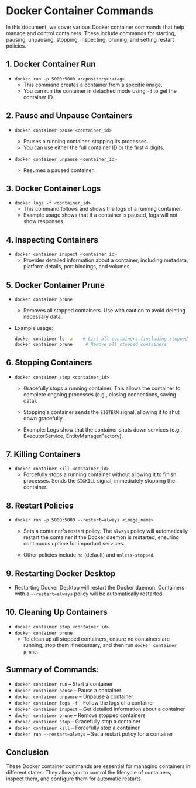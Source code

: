 # Docker Container Commands

In this document, we cover various Docker container commands that help manage and control containers. These include commands for starting, pausing, unpausing, stopping, inspecting, pruning, and setting restart policies.

## 1. Docker Container Run
- `docker run -p 5000:5000 <repository>:<tag>`
  - This command creates a container from a specific image.
  - You can run the container in detached mode using `-d` to get the container ID.

## 2. Pause and Unpause Containers
- `docker container pause <container_id>`
  - Pauses a running container, stopping its processes.
  - You can use either the full container ID or the first 4 digits.
  
- `docker container unpause <container_id>`
  - Resumes a paused container.

## 3. Docker Container Logs
- `docker logs -f <container_id>`
  - This command follows and shows the logs of a running container.
  - Example usage shows that if a container is paused, logs will not show responses.

## 4. Inspecting Containers
- `docker container inspect <container_id>`
  - Provides detailed information about a container, including metadata, platform details, port bindings, and volumes.

## 5. Docker Container Prune
- `docker container prune`
  - Removes all stopped containers. Use with caution to avoid deleting necessary data.

- Example usage:
  ```bash
  docker container ls -a    # List all containers (including stopped ones)
  docker container prune     # Remove all stopped containers
  ```

## 6. Stopping Containers
- `docker container stop <container_id>`
  - Gracefully stops a running container. This allows the container to complete ongoing processes (e.g., closing connections, saving data).
  
  - Stopping a container sends the `SIGTERM` signal, allowing it to shut down gracefully.
  - Example: Logs show that the container shuts down services (e.g., ExecutorService, EntityManagerFactory).

## 7. Killing Containers
- `docker container kill <container_id>`
  - Forcefully stops a running container without allowing it to finish processes. Sends the `SIGKILL` signal, immediately stopping the container.

## 8. Restart Policies
- `docker run -p 5000:5000 --restart=always <image_name>`
  - Sets a container's restart policy. The `always` policy will automatically restart the container if the Docker daemon is restarted, ensuring continuous uptime for important services.
  
  - Other policies include `no` (default) and `unless-stopped`.

## 9. Restarting Docker Desktop
- Restarting Docker Desktop will restart the Docker daemon. Containers with a `--restart=always` policy will be automatically restarted.
  
## 10. Cleaning Up Containers
- `docker container stop <container_id>`
- `docker container prune`
  - To clean up all stopped containers, ensure no containers are running, stop them if necessary, and then run `docker container prune`.

## Summary of Commands:
- `docker container run` – Start a container
- `docker container pause` – Pause a container
- `docker container unpause` – Unpause a container
- `docker container logs -f` – Follow the logs of a container
- `docker container inspect` – Get detailed information about a container
- `docker container prune` – Remove stopped containers
- `docker container stop` – Gracefully stop a container
- `docker container kill` – Forcefully stop a container
- `docker run --restart=always` – Set a restart policy for a container

## Conclusion
These Docker container commands are essential for managing containers in different states. They allow you to control the lifecycle of containers, inspect them, and configure them for automatic restarts. 
